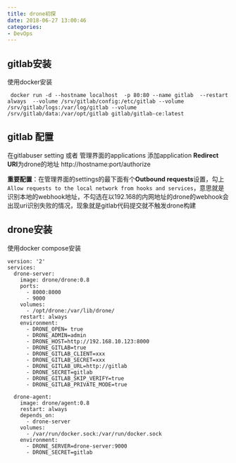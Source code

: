 ```yaml
---
title: drone初探
date: 2018-06-27 13:00:46
categories: 
- DevOps
---
```


## gitlab安装 
<!--more-->
使用docker安装
``` 
 docker run -d --hostname localhost  -p 80:80 --name gitlab  --restart always  --volume /srv/gitlab/config:/etc/gitlab --volume /srv/gitlab/logs:/var/log/gitlab --volume /srv/gitlab/data:/var/opt/gitlab gitlab/gitlab-ce:latest 

```

## gitlab 配置 
在gitlabuser setting 或者 管理界面的applications 添加application 
**Redirect URI**为drone的地址 
	http://hostname:port/authorize

**重要配置**：在管理界面的settings的最下面有个**Outbound requests**设置，勾上```Allow requests to the local network from hooks and services```，意思就是识别本地的webhook地址，不勾选在以192.168的内网地址的drone的webhook会出现uri识别失败的情况，现象就是gitlab代码提交就不触发drone构建

## drone安装
使用docker compose安装

```
version: '2'
services:
  drone-server:
    image: drone/drone:0.8
    ports:
      - 8000:8000
      - 9000
    volumes:
      - /opt/drone:/var/lib/drone/
    restart: always
    environment:
	  - DRONE_OPEN= true
      - DRONE_ADMIN=admin
      - DRONE_HOST=http://192.168.10.123:8000
      - DRONE_GITLAB=true
      - DRONE_GITLAB_CLIENT=xxx
      - DRONE_GITLAB_SECRET=xxx
      - DRONE_GITLAB_URL=http://gitlab
      - DRONE_SECRET=gitlab
      - DRONE_GITLAB_SKIP_VERIFY=true
      - DRONE_GITLAB_PRIVATE_MODE=true

  drone-agent:
    image: drone/agent:0.8
    restart: always
    depends_on:
      - drone-server
    volumes:
      - /var/run/docker.sock:/var/run/docker.sock
    environment:
      - DRONE_SERVER=drone-server:9000
      - DRONE_SECRET=gitlab

```